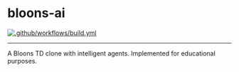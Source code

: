 # bloons-ai
[![.github/workflows/build.yml](https://github.com/jsteinberg4/bloons-ai/actions/workflows/build.yml/badge.svg)](https://github.com/jsteinberg4/bloons-ai/actions/workflows/build.yml)

---

A Bloons TD clone with intelligent agents. Implemented for educational purposes.
